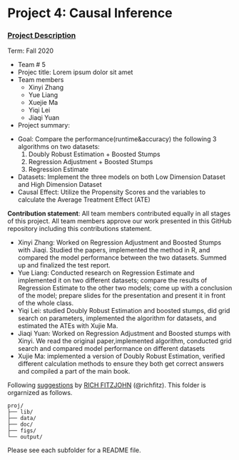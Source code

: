 # Project 4: Causal Inference

### [Project Description](doc/project4_desc.md)

Term: Fall 2020

+ Team # 5
+ Projec title: Lorem ipsum dolor sit amet
+ Team members
	+ Xinyi Zhang
	+ Yue Liang
	+ Xuejie Ma
	+ Yiqi Lei
	+ Jiaqi Yuan
+ Project summary: 
- Goal: Compare the performance(runtime&accuracy) the following 3 algorithms on two datasets:
	1. Doubly Robust Estimation + Boosted Stumps
	2. Regression Adjustment + Boosted Stumps
	3. Regression Estimate
- Datasets: Implement the three models on both Low Dimension Dataset and High Dimension Dataset
- Causal Effect: Utilize the Propensity Scores and the variables to calculate the Average Treatment Effect (ATE)
	
**Contribution statement**: All team members contributed equally in all stages of this project. All team members approve our work presented in this GitHub repository including this contributions statement. 
- Xinyi Zhang: Worked on Regression Adjustment and Boosted Stumps with Jiaqi. Studied the papers, implemented the method in R, and compared the model performance between the two datasets. Summed up and finalized the test report. 
- Yue Liang: Conducted research on Regression Estimate and implemented it on two different datasets; compare the results of Regression Estimate to the other two models; come up with a conclusion of the model; prepare slides for the presentation and present it in front of the whole class.
- Yiqi Lei: studied Doubly Robust Estimation and boosted stumps, did grid search on parameters, implemented the algorithm for datasets, and estimated the ATEs with Xujie Ma.
- Jiaqi Yuan: Worked on Regression Adjustment and Boosted stumps with Xinyi. We read the original paper,implemented algorithm, conducted grid search and compared model performance on different datasets
- Xujie Ma: implemented a version of Doubly Robust Estimation, verified different calculation methods to ensure they both get correct answers and compiled a part of the main book.


Following [suggestions](http://nicercode.github.io/blog/2013-04-05-projects/) by [RICH FITZJOHN](http://nicercode.github.io/about/#Team) (@richfitz). This folder is orgarnized as follows.

```
proj/
├── lib/
├── data/
├── doc/
├── figs/
└── output/
```

Please see each subfolder for a README file.
